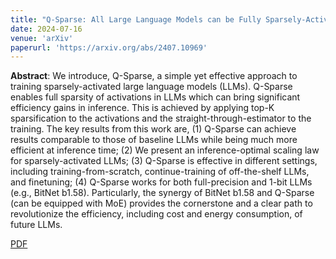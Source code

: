 ```yaml
---
title: "Q-Sparse: All Large Language Models can be Fully Sparsely-Activated"
date: 2024-07-16
venue: 'arXiv'
paperurl: 'https://arxiv.org/abs/2407.10969'
---
```

<b>Abstract</b>: We introduce, Q-Sparse, a simple yet effective approach to training sparsely-activated large language models (LLMs). Q-Sparse enables full sparsity of activations in LLMs which can bring significant efficiency gains in inference. This is achieved by applying top-K sparsification to the activations and the straight-through-estimator to the training. The key results from this work are, (1) Q-Sparse can achieve results comparable to those of baseline LLMs while being much more efficient at inference time; (2) We present an inference-optimal scaling law for sparsely-activated LLMs; (3) Q-Sparse is effective in different settings, including training-from-scratch, continue-training of off-the-shelf LLMs, and finetuning; (4) Q-Sparse works for both full-precision and 1-bit LLMs (e.g., BitNet b1.58). Particularly, the synergy of BitNet b1.58 and Q-Sparse (can be equipped with MoE) provides the cornerstone and a clear path to revolutionize the efficiency, including cost and energy consumption, of future LLMs.

[PDF](https://arxiv.org/abs/2407.10969)
